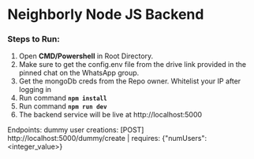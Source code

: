 # Neighborly Node JS Backend

### Steps to Run:
1. Open **CMD/Powershell** in Root Directory.
2. Make sure to get the config.env file from the drive link provided in the pinned chat on the WhatsApp group.
3. Get the mongoDb creds from the Repo owner. Whitelist your IP after logging in
4. Run command **```npm install```**
5. Run command **```npm run dev```**
6. The backend service will be live at http://localhost:5000
   
Endpoints:
    dummy user creations: [POST] http://localhost:5000/dummy/create | requires: {"numUsers": <integer_value>}
